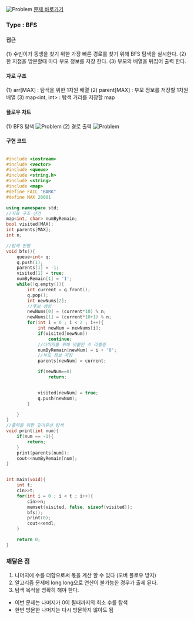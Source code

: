 ![Problem](https://raw.githubusercontent.com/seongjinkime/problem-solving/master/images/13913.png)
[문제 바로가기](https://www.acmicpc.net/problem/13913)
### Type : BFS

#### 접근
(1) 수빈이가 동생을 찾기 위한 가장 빠른 경로를 찾기 위해 BFS 탐색을 실시한다.
(2) 한 지점을 방문할때 마다 부모 정보를 저장 한다.
(3) 부모의 배열을 뒤집어 출력 한다.

#### 자로 구조
(1) arr[MAX] : 탐색을 위한 1차원 배열
(2) parent[MAX] : 부모 정보를 저장할 1차원 배열
(3) map<int, int> :  탐색 거리를 저장할 map

#### 플로우 차트
(1) BFS 탐색
![Problem](https://raw.githubusercontent.com/seongjinkime/problem-solving/master/images/13913_bfs.png)
(2) 경로 출력
![Problem](https://raw.githubusercontent.com/seongjinkime/problem-solving/master/images/13913_printpath.png)

#### 구현 코드



```cpp

#include <iostream>
#include <vector>
#include <queue>
#include <string.h>
#include <string>
#include <map>
#define FAIL "BARK"
#define MAX 20001

using namespace std;
//자료 구조 선언
map<int, char> numByRemain;
bool visited[MAX];
int parents[MAX];
int n;

//탐색 진행
void bfs(){
    queue<int> q;
    q.push(1);
    parents[1] = -1;
    visited[1] = true;
    numByRemain[1] = '1';
    while(!q.empty()){
        int current = q.front();
        q.pop();
        int newNums[2];
        //후보 생성
        newNums[0] = (current*10) % n;
        newNums[1] = (current*10+1) % n;
        for(int i = 0 ; i < 2 ; i++){
            int newNum = newNums[i];
            if(visited[newNum])
                continue;
            //나머지를 위해 덧붙인 수 라벨링
            numByRemain[newNum] = i + '0';
            //부모 정보 저장
            parents[newNum] = current;

            if(newNum==0)
                return;


            visited[newNum] = true;
            q.push(newNum);
        }

    }
}
//출력을 위한 깊이우선 탐색
void print(int num){
    if(num == -1){
        return;
    }
    print(parents[num]);
    cout<<numByRemain[num];
}


int main(void){
    int t;
    cin>>t;
    for(int i = 0 ; i < t ; i++){
        cin>>n;
        memset(visited, false, sizeof(visited));
        bfs();
        print(0);
        cout<<endl;
    }

    return 0;
}

```

### 깨달은 점
1. 나머지에 수를 더함으로써 몫을 계산 할 수 있다 (오버 플로우 방지)
2. 알고리즘 문제에 long long으로 연산이 불가능한 경우가 출제 된다.
3. 탐색 목적을 명확히 해야 한다.  
  - 이번 문제는 나머지가 0이 될때까지의 최소 수를 탐색
  - 한번 방문한 나머지는 다시 방문하지 않아도 됨
